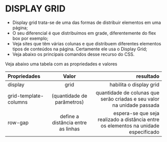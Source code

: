 # DISPLAY GRID 

* Display grid trata-se de uma das formas de distribuir elementos em uma página;
* O seu diferencial é que distribuímos em grade, diferentemente do flex box por exemplo;
* Veja sites que têm várias colunas e que distribuem diferentes elementos tipos de conteúdos na página. Certamente ele usa o Display Grid;
* Veja abaixo os principais comandos desse recurso do CSS.

<p>Veja abaixo uma tabela com as propriedades e valores</p>

Propriedades | Valor | resultado
:--------- | :------: | -------:
display | grid | habilita o display grid
grid-template-columns | (quantidade de parâmetros) | quantidade de colunas que serão criadas e seu valor na unidade passada 
row-gap | define a distância entre as linhas | espera-se que seja realizado a distância entre os elementos na unidade especificado

